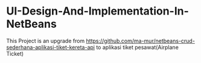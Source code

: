 # UI-Design-And-Implementation-In-NetBeans
This Project is an upgrade from https://github.com/ma-mur/netbeans-crud-sederhana-aplikasi-tiket-kereta-api to aplikasi tiket pesawat(Airplane Ticket)
